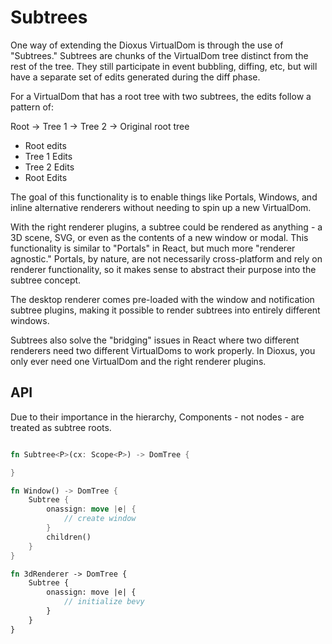 # Subtrees

One way of extending the Dioxus VirtualDom is through the use of "Subtrees." Subtrees are chunks of the VirtualDom tree distinct from the rest of the tree. They still participate in event bubbling, diffing, etc, but will have a separate set of edits generated during the diff phase.

For a VirtualDom that has a root tree with two subtrees, the edits follow a pattern of:

Root
-> Tree 1
-> Tree 2
-> Original root tree

- Root edits
- Tree 1 Edits
- Tree 2 Edits
- Root Edits

The goal of this functionality is to enable things like Portals, Windows, and inline alternative renderers without needing to spin up a new VirtualDom.

With the right renderer plugins, a subtree could be rendered as anything - a 3D scene, SVG, or even as the contents of a new window or modal. This functionality is similar to "Portals" in React, but much more "renderer agnostic." Portals, by nature, are not necessarily cross-platform and rely on renderer functionality, so it makes sense to abstract their purpose into the subtree concept.

The desktop renderer comes pre-loaded with the window and notification subtree plugins, making it possible to render subtrees into entirely different windows.

Subtrees also solve the "bridging" issues in React where two different renderers need two different VirtualDoms to work properly. In Dioxus, you only ever need one VirtualDom and the right renderer plugins.


## API

Due to their importance in the hierarchy, Components - not nodes - are treated as subtree roots.


```rust

fn Subtree<P>(cx: Scope<P>) -> DomTree {

}

fn Window() -> DomTree {
    Subtree {
        onassign: move |e| {
            // create window
        }
        children()
    }
}

fn 3dRenderer -> DomTree {
    Subtree {
        onassign: move |e| {
            // initialize bevy
        }
    }
}

```
